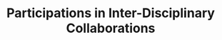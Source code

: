 ---
type: cv
active: true
icon: bi bi-puzzle-fill

# Display name
title: Participations in Inter-Disciplinary Collaborations

# CV related information
cv:
  summary: ""
  setup:
    # defines the columns of the section
    - category: col1
      title: ""
      columnwidth: 6
      icon: ""
    - category: col2
      title: ""
      columnwidth: 6
      icon: ""
  col1:
    - title: Consulting Scientist | Calibration of the gamma ray detector AGATA
      where: GSI, Germany
      date: "2013 - 2015"
      description: |
        _Ph.D project of Damian Ralet at the Helmholtz Centre for Heavy Ion Research_

        * probabilistic calibration model of AGATA - [Ralet, Fouesneau et al. 2015](https://repository.gsi.de/record/183914)
      keywords: Python, Probabilistic Modeling, Machine Learning, Instrument Calibration, Nuclear Physics, High Energy
    - title: Consulting Scientist | Machine learning to detect artifacts in astronomical images
      where: Computer Science dept., University of Washington, WA, USA
      date: "2013 - 2014"
      description: |
        _Master project of Martina Unutzer & prof. Magdalena Balazinska_

        * Random forest classifier for detecting cosmic rays in astronomical images - [Unutzer, Fouesneau et al. 2014](https://homes.cs.washington.edu/~magda/papers/unutzer-ssdbm13.pdf)
      keywords: Computer Science, Image segmentation, Machine learning, Distributed databases, Dashboard
  col2:
    - title: Consulting Scientist | Organic solar cells & Carbon Nanotube Networks
      where: Ingineer, Informatics & Imaging laboratory (ICube), France
      date: 2010 - 2014
      keywords: Python, Java, Comsol, Stochastic model, Monte-Carlo methods, probabilistic inference
      description: |
        _Collaboration with Dr. Yann Leroy_

        * Stochastic model of physical parameters of organic solar cells - [Raba et al. 2017](https://ieeexplore.ieee.org/document/7912293})
        * Probabilistic percolation modeling in Carbon Nanotube Networks  - [Heitz et al. 2011](https://iopscience.iop.org/article/10.1088/0957-4484/22/34/345703)
    - title: Consulting Engineer Scientist | Solar Weather Research
      where: LESIA & International Space University, France
      date: 2006 - 2009
      keywords: Solar weather, feature tracking, Neural Networks, Probabilistic Inference, temporal analysis, IDL
      description: |
        _Collaboration with Dr. Isabelle Scholl from ISU & Dr. Jean Aboudarham at LESIA_

        * Automated detection and tracking of solar activity structures - [Aboudarham et al. 2008](https://angeo.copernicus.org/articles/26/243/2008/)

---